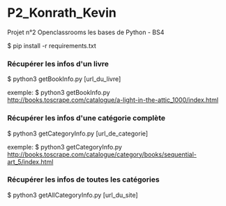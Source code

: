 # P2_Konrath_Kevin
Projet n°2 Openclassrooms les bases de Python - BS4

$ pip install -r requirements.txt

### Récupérer les infos d'un livre
$ python3 getBookInfo.py [url_du_livre] 

exemple:
$ python3 getBookInfo.py http://books.toscrape.com/catalogue/a-light-in-the-attic_1000/index.html 


### Récupérer les infos d'une catégorie complète 
$ python3 getCategoryInfo.py [url_de_categorie]

exemple:
$ python3 getCategoryInfo.py http://books.toscrape.com/catalogue/category/books/sequential-art_5/index.html

### Récupérer les infos de toutes les catégories
$ python3 getAllCategoryInfo.py [url_du_site]